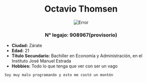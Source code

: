 <div align="center">  

# Octavio Thomsen #  

![Error](https://fotos.subefotos.com/069178523f55eeb0f53ab315903830c1o.jpg 'Octavio Thomsen')  

### N° legajo: 908967(provisorio) ###  

<div align="left">  

+ __Ciudad:__ Zárate
+ __Edad:__ 21
+ __Título Secundario:__ Bachiller en Economía y Administración, en el Instituto José Manuel Estrada
+ __Hobbies:__ Todo lo que tenga que ver con ser un vago

`Soy muy malo programando y esto me costó un montón`
